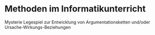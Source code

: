 # Methoden im Informatikunterricht

Mysterie
Legespiel zur Entwicklung von Argumentationsketten und/oder Ursache-Wirkungs-Beziehungen
